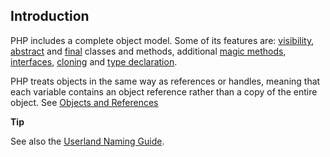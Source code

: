 Introduction
------------

PHP includes a complete object model. Some of its features are:
<a href="/language/oop5/visibility.html" class="link">visibility</a>,
<a href="/language/oop5/abstract.html" class="link">abstract</a> and
<a href="/language/oop5/final.html" class="link">final</a> classes and
methods, additional
<a href="/language/oop5/magic.html" class="link">magic methods</a>,
<a href="/language/oop5/interfaces.html" class="link">interfaces</a>,
<a href="/language/oop5/cloning.html" class="link">cloning</a> and
<a href="/language/oop5/typehinting.html" class="link">type declaration</a>.

PHP treats objects in the same way as references or handles, meaning
that each variable contains an object reference rather than a copy of
the entire object. See
<a href="/language/oop5/references.html" class="link">Objects and References</a>

**Tip**

See also the
<a href="/userlandnaming.html" class="xref">Userland Naming Guide</a>.
